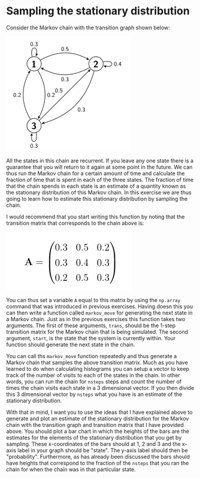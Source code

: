 # Sampling the stationary distribution

Consider the Markov chain with the transition graph shown below:

![](graph.png)

All the states in this chain are recurrent.  If you leave any one state there is a guarantee that you will return to it again at some point in the future.  We can thus run the Markov chain for a certain amount of time and calculate the fraction of time that is spent in each of the three states.  The fraction of time that the chain spends in each state is an estimate of a quantity known as the stationary distribution of this Markov chain.  In this exercise we are thus going to learn how to estimate this stationary distribution by sampling the chain.

I would recommend that you start writing this function by noting that the transition matrix that corresponds to the chain above is:

![](matrix.png)

You can thus set a variable `A` equal to this matrix by using the `np.array` command that was introduced in previous exercises.  Having doesn this you can then write a function called `markov_move` for generating the next state in a Markov chain. Just as in the previous exercises this function takes two arguments. The first of these arguments, `trans`, should be the 1-step transition matrix for the Markov chain that is being simulated. The second argument, `start`, is the state that the system is currently within. Your function should generate the next state in the chain.

You can call ths `markov_move` function repeatedly and thus generate a Markov chain that samples the above transition matrix.  Much as you have learned to do when calculating histograms you can setup a vector to keep track of the number of visits to each of the states in the chain.  In other words, you can run the chain for `nsteps` steps and count the number of times the chain visits each state in a 3 dimensional vector.  If you then divide this 3 dimensional vector by `nsteps` what you have is an estimate of the stationary distribution.

With that in mind, I want you to use the ideas that I have explained above to generate and plot an estimate of the stationary distribution for the Markov chain with the transition graph and transition matrix that I have provided above.  You should plot a bar chart in which the heights of the bars are the estimates for the elements of the stationary distribution that you get by sampling.   These x-coordinates of the bars should at 1, 2 and 3 and the x-axis label in your graph should be "state". The y-axis label should then be "probability".  Furthermore, as has already been discussed the bars should have heights that correspond to the fraction of the `nsteps` that you ran the chain for when the chain was in that particular state.  
